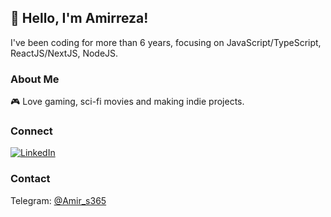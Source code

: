 ## 👋 Hello, I'm Amirreza!

I've been coding for more than 6 years, focusing on JavaScript/TypeScript, ReactJS/NextJS, NodeJS.

### About Me

🎮 Love gaming, sci-fi movies and making indie projects.

### Connect

[![LinkedIn](https://img.shields.io/badge/LinkedIn--blue?style=for-the-badge&logo=linkedin&link=https://www.linkedin.com/in/amirreza-salimi-884b4517a/&logoColor=white)](https://www.linkedin.com/in/amirreza-salimi-884b4517a/)

### Contact

Telegram: [@Amir_s365](https://t.me/amir_s365/)
